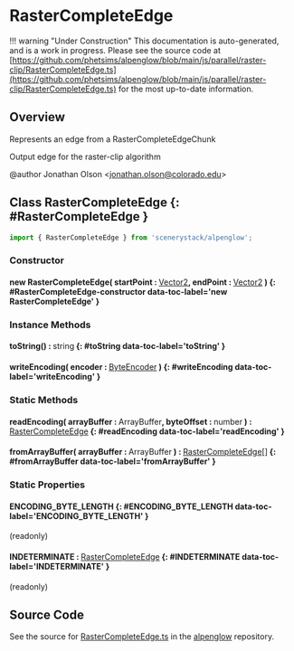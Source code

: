 # RasterCompleteEdge

!!! warning "Under Construction"
    This documentation is auto-generated, and is a work in progress. Please see the source code at
    [https://github.com/phetsims/alpenglow/blob/main/js/parallel/raster-clip/RasterCompleteEdge.ts](https://github.com/phetsims/alpenglow/blob/main/js/parallel/raster-clip/RasterCompleteEdge.ts) for the most up-to-date information.

## Overview

Represents an edge from a RasterCompleteEdgeChunk

Output edge for the raster-clip algorithm

@author Jonathan Olson &lt;jonathan.olson@colorado.edu&gt;

## Class RasterCompleteEdge {: #RasterCompleteEdge }


```js
import { RasterCompleteEdge } from 'scenerystack/alpenglow';
```
### Constructor

#### new RasterCompleteEdge( startPoint : <span style="font-weight: 400;">[Vector2](../dot/Vector2.md)</span>, endPoint : <span style="font-weight: 400;">[Vector2](../dot/Vector2.md)</span> ) {: #RasterCompleteEdge-constructor data-toc-label='new RasterCompleteEdge' }

### Instance Methods

#### toString() : <span style="font-weight: 400;"><span style="color: hsla(calc(var(--md-hue) + 180deg),80%,40%,1);">string</span></span> {: #toString data-toc-label='toString' }

#### writeEncoding( encoder : <span style="font-weight: 400;">[ByteEncoder](../alpenglow/ByteEncoder.md)</span> ) {: #writeEncoding data-toc-label='writeEncoding' }

### Static Methods

#### readEncoding( arrayBuffer : <span style="font-weight: 400;">ArrayBuffer</span>, byteOffset : <span style="font-weight: 400;"><span style="color: hsla(calc(var(--md-hue) + 180deg),80%,40%,1);">number</span></span> ) : <span style="font-weight: 400;">[RasterCompleteEdge](../alpenglow/RasterCompleteEdge.md)</span> {: #readEncoding data-toc-label='readEncoding' }

#### fromArrayBuffer( arrayBuffer : <span style="font-weight: 400;">ArrayBuffer</span> ) : <span style="font-weight: 400;">[RasterCompleteEdge](../alpenglow/RasterCompleteEdge.md)[]</span> {: #fromArrayBuffer data-toc-label='fromArrayBuffer' }

### Static Properties

#### ENCODING_BYTE_LENGTH {: #ENCODING_BYTE_LENGTH data-toc-label='ENCODING_BYTE_LENGTH' }

(readonly)

#### INDETERMINATE : <span style="font-weight: 400;">[RasterCompleteEdge](../alpenglow/RasterCompleteEdge.md)</span> {: #INDETERMINATE data-toc-label='INDETERMINATE' }

(readonly)



## Source Code

See the source for [RasterCompleteEdge.ts](https://github.com/phetsims/alpenglow/blob/main/js/parallel/raster-clip/RasterCompleteEdge.ts) in the [alpenglow](https://github.com/phetsims/alpenglow) repository.
